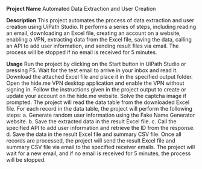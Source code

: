 **Project Name**
Automated Data Extraction and User Creation

**Description**
This project automates the process of data extraction and user creation using UiPath Studio. It performs a series of steps, including reading an email, downloading an Excel file, creating an account on a website, enabling a VPN, extracting data from the Excel file, saving the data, calling an API to add user information, and sending result files via email. The process will be stopped if no email is received for 5 minutes.

**Usage**
Run the project by clicking on the Start button in UiPath Studio or pressing F5.
Wait for the test email to arrive in your inbox and read it. Download the attached Excel file and place it in the specified output folder.
Open the hide.me VPN desktop application and enable the VPN without signing in.
Follow the instructions given in the project output to create or update your account on the hide.me website. Solve the captcha image if prompted.
The project will read the data table from the downloaded Excel file.
For each record in the data table, the project will perform the following steps: a. Generate random user information using the Fake Name Generator website. b. Save the extracted data in the result Excel file. c. Call the specified API to add user information and retrieve the ID from the response. d. Save the data in the result Excel file and summary CSV file.
Once all records are processed, the project will send the result Excel file and summary CSV file via email to the specified receiver emails.
The project will wait for a new email, and if no email is received for 5 minutes, the process will be stopped.

